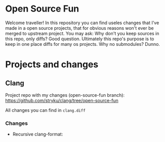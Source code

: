 # Open Source Fun
Welcome traveller! In this repository you can find useles changes that I've made in a open source projects, that for obvious reasons won't ever be merged to upstream project. 
You may ask: Why don't you keep sources in this repo, only diffs?
Good question. Ultimately this repo's purpose is to keep in one place diffs for many os projects. Why no submodules? Dunno.

# Projects and changes
## Clang
Project repo with my changes (open-source-fun branch): https://github.com/stryku/clang/tree/open-source-fun

All changes you can find in `clang.diff`
### Changes
* Recursive clang-format:

